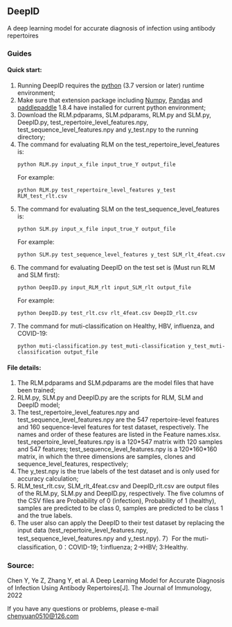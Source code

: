 ## DeepID
A deep learning model for accurate diagnosis of infection using antibody repertoires

### Guides
#### Quick start:
1) Running DeepID requires the [python](https://www.python.org/downloads/) (3.7 version or later) runtime environment; 
2) Make sure that extension package including [Numpy](https://numpy.org/), [Pandas](https://pandas.pydata.org/) and [paddlepaddle](https://github.com/paddlepaddle/paddle) 1.8.4 have installed for current python environment; 
3) Download the RLM.pdparams, SLM.pdparams, RLM.py and SLM.py, DeepID.py, test_repertoire_level_features.npy, test_sequence_level_features.npy and y_test.npy to the running directory;
4) The command for evaluating RLM on the test_repertoire_level_features is: 
   ```
   python RLM.py input_x_file input_true_Y output_file
   ```
   For example: 
   ```
   python RLM.py test_repertoire_level_features y_test RLM_test_rlt.csv
   ```
5) The command for evaluating SLM on the test_sequence_level_features is: 
   ```
   python SLM.py input_x_file input_true_Y output_file
   ```
   For example: 
   ```
   python SLM.py test_sequence_level_features y_test SLM_rlt_4feat.csv
   ```
6) The command for evaluating DeepID on the test set is (Must run RLM and SLM first):
   ```
   python DeepID.py input_RLM_rlt input_SLM_rlt output_file
   ```
   For example: 
   ```
   python DeepID.py test_rlt.csv rlt_4feat.csv DeepID_rlt.csv
   ```
7) The command for muti-classification on Healthy, HBV, influenza, and COVID-19:
   ```
   python muti-classification.py test_muti-classification y_test_muti-classification output_file
   ```

#### File details:
1) The RLM.pdparams and SLM.pdparams are the model files that have been trained;
2) RLM.py, SLM.py and DeepID.py are the scripts for RLM, SLM and DeepID model;
3) The test_repertoire_level_features.npy and test_sequence_level_features.npy are the 547 repertoire-level features and 160 sequence-level features for test dataset, respectively. The names and order of these features are listed in the Feature names.xlsx. test_repertoire_level_features.npy is a 120\*547 matrix with 120 samples and 547 features; test_sequence_level_features.npy is a 120\*160\*160 matrix, in which the three dimensions are samples, clones and sequence_level_features, respectively;
4) The y_test.npy is the true labels of the test dataset and is only used for accuracy calculation;
5) RLM_test_rlt.csv, SLM_rlt_4feat.csv and DeepID_rlt.csv are output files of the RLM.py, SLM.py and DeepID.py, respectively. The five columns of the CSV files are Probability of 0 (infection), Probability of 1 (healthy), samples are predicted to be class 0, samples are predicted to be class 1 and the true labels.
6) The user also can apply the DeepID to their test dataset by replacing the input data (test_repertoire_level_features.npy, test_sequence_level_features.npy and y_test.npy).
7）For the muti-classification, 0：COVID-19; 1:influenza; 2->HBV; 3:Healthy.
    
### Source: 
Chen Y, Ye Z, Zhang Y, et al. A Deep Learning Model for Accurate Diagnosis of Infection Using Antibody Repertoires[J]. The Journal of Immunology, 2022

If you have any questions or problems, please e-mail chenyuan0510@126.com
